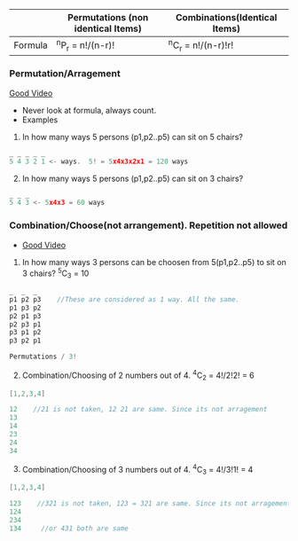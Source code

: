 
| | Permutations (non identical Items) | Combinations(Identical Items) |
|---|---|---|
|Formula| <sup>n</sup>P<sub>r</sub> = n!/(n-r)! | <sup>n</sup>C<sub>r</sub> = n!/(n-r)!r! |


### Permutation/Arragement
[Good Video](https://www.youtube.com/watch?v=DROZVHObeko)
- Never look at formula, always count.
- Examples
1. In how many ways 5 persons (p1,p2..p5) can sit on 5 chairs?
```c
_ _ _ _ _ 
5 4 3 2 1 <- ways.  5! = 5x4x3x2x1 = 120 ways
```
2. In how many ways 5 persons (p1,p2..p5) can sit on 3 chairs?
```c
_ _ _ 
5 4 3 <- 5x4x3 = 60 ways
```

### Combination/Choose(not arrangement). Repetition not allowed
- [Good Video](https://www.youtube.com/watch?v=p8vIcmr_Pqo)
1. In how many ways 3 persons can be choosen from 5(p1,p2..p5) to sit on 3 chairs? <sup>5</sup>C<sub>3</sub> = 10
```c
_  _  _ 
p1 p2 p3    //These are considered as 1 way. All the same.
p1 p3 p2
p2 p1 p3
p2 p3 p1
p3 p1 p2
p3 p2 p1

Permutations / 3!
```
2. Combination/Choosing of 2 numbers out of 4. <sup>4</sup>C<sub>2</sub> = 4!/2!2! = 6
```c
[1,2,3,4]

12    //21 is not taken, 12 21 are same. Since its not arragement
13
14
23
24
34
```
3. Combination/Choosing of 3 numbers out of 4. <sup>4</sup>C<sub>3</sub> = 4!/3!1! = 4
```c
[1,2,3,4]

123    //321 is not taken, 123 = 321 are same. Since its not arragement
124
234
134     //or 431 both are same
```
